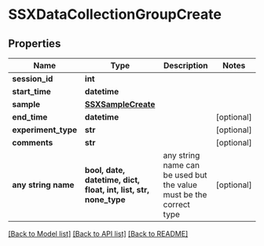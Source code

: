 # SSXDataCollectionGroupCreate


## Properties
Name | Type | Description | Notes
------------ | ------------- | ------------- | -------------
**session_id** | **int** |  | 
**start_time** | **datetime** |  | 
**sample** | [**SSXSampleCreate**](SSXSampleCreate.md) |  | 
**end_time** | **datetime** |  | [optional] 
**experiment_type** | **str** |  | [optional] 
**comments** | **str** |  | [optional] 
**any string name** | **bool, date, datetime, dict, float, int, list, str, none_type** | any string name can be used but the value must be the correct type | [optional]

[[Back to Model list]](../README.md#documentation-for-models) [[Back to API list]](../README.md#documentation-for-api-endpoints) [[Back to README]](../README.md)


